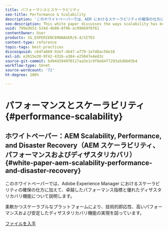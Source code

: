 ```yaml
---
title: パフォーマンスとスケーラビリティ
seo-title: Performance & Scalability
description: 'このホワイトペーパーでは、AEM におけるスケーラビリティの確保の仕方に加えて、パフォーマンス指標とディザスタリカバリ機能について説明します。  '
seo-description: This white paper discusses the ways scalability has been built into AEM along with performance indicators and disaster recovery features.
uuid: 709ed651-534d-4b80-8f9b-ac99669f6f61
contentOwner: User
products: SG_EXPERIENCEMANAGER/6.4/SITES
content-type: reference
topic-tags: best-practices
discoiquuid: c64fa860-92ef-4b47-a779-1e7d8ac56e16
exl-id: e2015e30-9f42-431b-a384-e25047e4e83c
source-git-commit: bd94d3949f0117aa3e1c9f0e84f7293a5d6b03b4
workflow-type: tm+mt
source-wordcount: '72'
ht-degree: 100%

---
```


# パフォーマンスとスケーラビリティ{#performance-scalability}

## ホワイトペーパー：AEM Scalability, Performance, and Disaster Recovery（AEM スケーラビリティ、パフォーマンスおよびディザスタリカバリ） {#white-paper-aem-scalability-performance-and-disaster-recovery}

このホワイトペーパーでは、Adobe Experience Manager におけるスケーラビリティの確保の仕方に加えて、卓越したパフォーマンス指標と優れたディザスタリカバリ機能について説明します。

柔軟かつスケーラブルなプラットフォームにより、技術的即応性、高いパフォーマンスおよび安定したディザスタリカバリ機能の実現を図っています。

[ファイルを入手](assets/aem_scalability_whitepaperfinal-06122015je.pdf)
